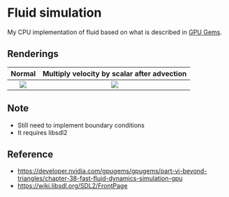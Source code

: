 # Fluid simulation
My CPU implementation of fluid based on what is described in [GPU Gems](https://developer.nvidia.com/gpugems/gpugems/part-vi-beyond-triangles/chapter-38-fast-fluid-dynamics-simulation-gpu).


## Renderings

Normal                     |Multiply velocity by scalar after advection           
:-------------------------:|:-------------------------:
![](https://cabbache.github.io/fluid.gif)  |  ![](https://cabbache.github.io/fluid2.gif)


## Note
- Still need to implement boundary conditions
- It requires libsdl2

## Reference

- https://developer.nvidia.com/gpugems/gpugems/part-vi-beyond-triangles/chapter-38-fast-fluid-dynamics-simulation-gpu
- https://wiki.libsdl.org/SDL2/FrontPage
